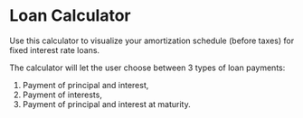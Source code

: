 # Loan Calculator

Use this calculator to visualize your amortization schedule (before taxes) for fixed interest rate loans.

The calculator will let the user choose between 3 types of loan payments:

1. Payment of principal and interest,
2. Payment of  interests,
3. Payment of principal and interest at maturity.